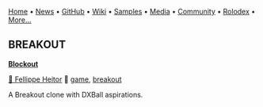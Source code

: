 [Home](https://qb64.com) • [News](/news.html) • [GitHub](/github.html) • [Wiki](/wiki.html) • [Samples](/samples.html) • [Media](/media.html) • [Community](/community.html) • [Rolodex](/rolodex.html) • [More...](/more.html)

## BREAKOUT

**[Blockout](blockout/index)**

[🐝 Fellippe Heitor](fellippe-heitor) 🔗 [game](game), [breakout](breakout)

A Breakout clone with DXBall aspirations.
